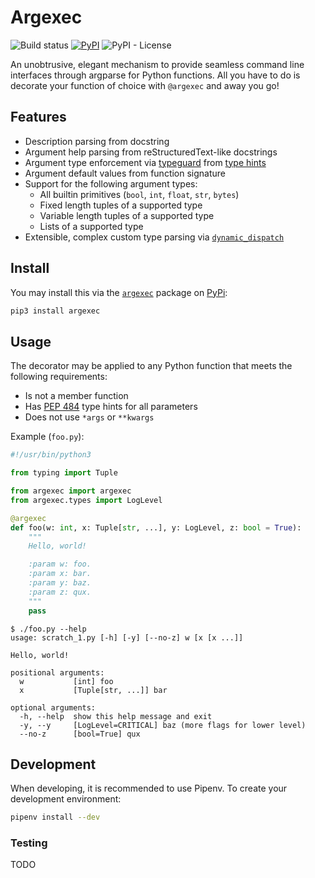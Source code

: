 # Argexec

![Build status](https://img.shields.io/github/workflow/status/XevoInc/argexec/Push%20CI/master)
[![PyPI](https://img.shields.io/pypi/v/argexec)](https://pypi.org/project/argexec/)
![PyPI - License](https://img.shields.io/pypi/l/argexec)

An unobtrusive, elegant mechanism to provide seamless command line interfaces through argparse for Python functions.
All you have to do is decorate your function of choice with `@argexec` and away you go!

## Features
* Description parsing from docstring
* Argument help parsing from reStructuredText-like docstrings
* Argument type enforcement via [typeguard](https://github.com/agronholm/typeguard) from 
  [type hints](https://www.python.org/dev/peps/pep-0484/)
* Argument default values from function signature
* Support for the following argument types:
  * All builtin primitives (`bool`, `int`, `float`, `str`, `bytes`)
  * Fixed length tuples of a supported type
  * Variable length tuples of a supported type
  * Lists of a supported type
* Extensible, complex custom type parsing via [`dynamic_dispatch`](https://github.com/XevoInc/dynamic_dispatch)

## Install

You may install this via the [`argexec`](https://pypi.org/project/argexec/) package on [PyPi](https://pypi.org):

```bash
pip3 install argexec
```

## Usage

The decorator may be applied to any Python function that meets the following requirements:
* Is not a member function
* Has [PEP 484](https://www.python.org/dev/peps/pep-0484/) type hints for all parameters
* Does not use `*args` or `**kwargs`

Example (`foo.py`):
```python
#!/usr/bin/python3

from typing import Tuple

from argexec import argexec
from argexec.types import LogLevel

@argexec
def foo(w: int, x: Tuple[str, ...], y: LogLevel, z: bool = True):
    """
    Hello, world!

    :param w: foo.
    :param x: bar.
    :param y: baz.
    :param z: qux.
    """
    pass
```

```
$ ./foo.py --help
usage: scratch_1.py [-h] [-y] [--no-z] w [x [x ...]]

Hello, world!

positional arguments:
  w           [int] foo
  x           [Tuple[str, ...]] bar

optional arguments:
  -h, --help  show this help message and exit
  -y, --y     [LogLevel=CRITICAL] baz (more flags for lower level)
  --no-z      [bool=True] qux
```



## Development

When developing, it is recommended to use Pipenv. To create your development environment:

```bash
pipenv install --dev
```

### Testing

TODO
